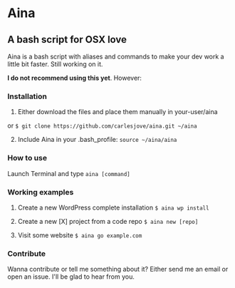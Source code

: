 Aina
====
A bash script for OSX love
--------------------------

Aina is a bash script with aliases and commands to make your dev work a little bit faster. 
Still working on it.

**I do not recommend using this yet**. However: 

### Installation
1. Either download the files and place them manually in your-user/aina

or `$ git clone https://github.com/carlesjove/aina.git ~/aina`

2. Include Aina in your .bash_profile:
`source ~/aina/aina`

### How to use
Launch Terminal and type `aina [command]`

### Working examples
1. Create a new WordPress complete installation
`$ aina wp install`

2. Create a new [X] project from a code repo
`$ aina new [repo]`

3. Visit some website
`$ aina go example.com`

### Contribute
Wanna contribute or tell me something about it? Either send me an email or open an issue. I'll be glad to hear from you.
